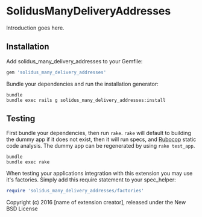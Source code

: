 SolidusManyDeliveryAddresses
============================

Introduction goes here.

Installation
------------

Add solidus_many_delivery_addresses to your Gemfile:

```ruby
gem 'solidus_many_delivery_addresses'
```

Bundle your dependencies and run the installation generator:

```shell
bundle
bundle exec rails g solidus_many_delivery_addresses:install
```

Testing
-------

First bundle your dependencies, then run `rake`. `rake` will default to building the dummy app if it does not exist, then it will run specs, and [Rubocop](https://github.com/bbatsov/rubocop) static code analysis. The dummy app can be regenerated by using `rake test_app`.

```shell
bundle
bundle exec rake
```

When testing your applications integration with this extension you may use it's factories.
Simply add this require statement to your spec_helper:

```ruby
require 'solidus_many_delivery_addresses/factories'
```

Copyright (c) 2016 [name of extension creator], released under the New BSD License
